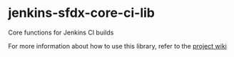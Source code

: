 # jenkins-sfdx-core-ci-lib
Core functions for Jenkins CI builds

For more information about how to use this library, refer to the [project wiki](https://github.com/ImJohnMDaniel/jenkins-sfdx-core-ci-lib/wiki)
